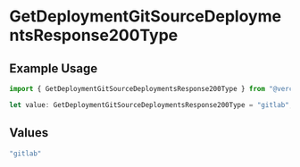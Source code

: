 # GetDeploymentGitSourceDeploymentsResponse200Type

## Example Usage

```typescript
import { GetDeploymentGitSourceDeploymentsResponse200Type } from "@vercel/sdk/models/getdeploymentop.js";

let value: GetDeploymentGitSourceDeploymentsResponse200Type = "gitlab";
```

## Values

```typescript
"gitlab"
```